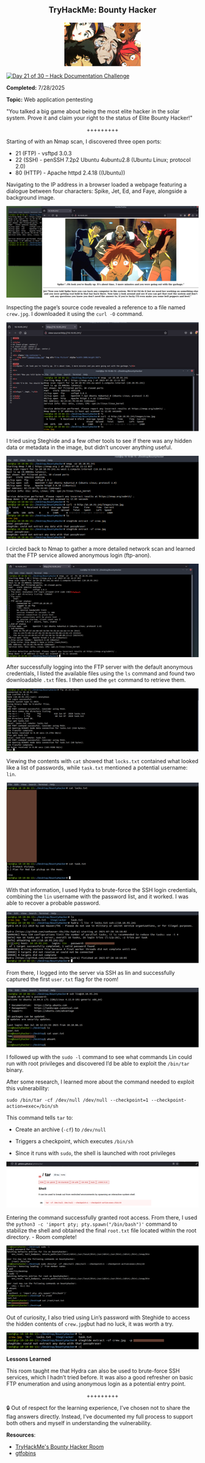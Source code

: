 **<p align="center">TryHackMe: Bounty Hacker</p>**
---

<p align="center">
  <img src="https://github.com/chaiexe/TryHackMe-Write-ups/blob/main/Red-Team/Bounty-Hacker/Images/RoomIcon.jpeg" alt="image alt" width="200" />
</p>

[![Day 21 of 30 – Hack Documentation Challenge](https://img.shields.io/badge/Day%2021%20of%2030-Hack%20Documentation%20Challenge-crimson?style=for-the-badge&logo=tryhackme)](https://tryhackme.com)

**Completed:** 7/28/2025

**Topic:** Web application pentesting 

"You talked a big game about being the most elite hacker in the solar system. Prove it and claim your right to the status of Elite Bounty Hacker!"

<p align="center">+++++++++</p>

Starting of with an Nmap scan, I discovered three open ports:

- 21 (FTP) - vsftpd 3.0.3
- 22 (SSH) - penSSH 7.2p2 Ubuntu 4ubuntu2.8 (Ubuntu Linux; protocol 2.0)
- 80 (HTTP) - Apache httpd 2.4.18 ((Ubuntu))

Navigating to the IP address in a browser loaded a webpage featuring a dialogue between four characters: Spike, Jet, Ed, and Faye, alongside a background image.

![Alt text](https://github.com/chaiexe/TryHackMe-Write-ups/blob/main/Red-Team/Bounty-Hacker/Images/Screenshot%201.png)

Inspecting the page’s source code revealed a reference to a file named `crew.jpg`. I downloaded it using the `curl -O` command.

![Alt text](https://github.com/chaiexe/TryHackMe-Write-ups/blob/main/Red-Team/Bounty-Hacker/Images/Screenshot%202.png)

I tried using Steghide and a few other tools to see if there was any hidden data or metadata in the image, but didn’t uncover anything useful.

![Alt text](https://github.com/chaiexe/TryHackMe-Write-ups/blob/main/Red-Team/Bounty-Hacker/Images/Screenshot%203.png)

I circled back to Nmap to gather a more detailed network scan and learned that the FTP service allowed anonymous login (ftp-anon).

![Alt text](https://github.com/chaiexe/TryHackMe-Write-ups/blob/main/Red-Team/Bounty-Hacker/Images/Screenshot%204.png)

After successfully logging into the FTP server with the default anonymous credentials, I listed the available files using the `ls` command and found two downloadable `.txt` files. I then used the `get` command to retrieve them.

![Alt text](https://github.com/chaiexe/TryHackMe-Write-ups/blob/main/Red-Team/Bounty-Hacker/Images/Screenshot%205.png)

Viewing the contents with `cat` showed that `locks.txt` contained what looked like a list of passwords, while `task.txt` mentioned a potential username: `lin`.

![Alt text](https://github.com/chaiexe/TryHackMe-Write-ups/blob/main/Red-Team/Bounty-Hacker/Images/Screenshot%206.png)

With that information, I used Hydra to brute-force the SSH login credentials, combining the `lin` username with the password list, and it worked. I was able to recover a probable password.

![Alt text](https://github.com/chaiexe/TryHackMe-Write-ups/blob/main/Red-Team/Bounty-Hacker/Images/Screenshot%207.png)

From there, I logged into the server via SSH as lin and successfully captured the first `user.txt` flag for the room!

![Alt text](https://github.com/chaiexe/TryHackMe-Write-ups/blob/main/Red-Team/Bounty-Hacker/Images/Screenshot%208.png)

I followed up with the `sudo -l` command to see what commands Lin could run with root privileges and discovered I’d be able to exploit the `/bin/tar` binary. 

After some research, I learned more about the command needed to exploit this vulnerability:
```
sudo /bin/tar -cf /dev/null /dev/null --checkpoint=1 --checkpoint-action=exec=/bin/sh
```

This command tells `tar` to:

- Create an archive (`-cf`) to `/dev/null`

- Triggers a checkpoint, which executes `/bin/sh`

- Since it runs with `sudo`, the shell is launched with root privileges

![Alt text](https://github.com/chaiexe/TryHackMe-Write-ups/blob/main/Red-Team/Bounty-Hacker/Images/Screenshot%209.png)

Entering the command successfully granted root access. From there, I used the `python3 -c 'import pty; pty.spawn("/bin/bash")'` command to stabilize the shell and obtained the final `root.txt` file located within the root directory. - Room complete!

![Alt text](https://github.com/chaiexe/TryHackMe-Write-ups/blob/main/Red-Team/Bounty-Hacker/Images/Screenshot%2010.png)

Out of curiosity, I also tried using Lin’s password with Steghide to access the hidden contents of `crew.jpg`but had no luck, it was worth a try.

![Alt text](https://github.com/chaiexe/TryHackMe-Write-ups/blob/main/Red-Team/Bounty-Hacker/Images/Screenshot%2011.png)

**Lessons Learned**

This room taught me that Hydra can also be used to brute-force SSH services, which I hadn’t tried before. It was also a good refresher on basic FTP enumeration and using anonymous login as a potential entry point.

<p align="center">+++++++++</p>

🔒 Out of respect for the learning experience, I’ve chosen not to share the flag answers directly. Instead, I’ve documented my full process to support both others and myself in understanding the vulnerability.

**Resources**:
- [TryHackMe's Bounty Hacker Room](https://tryhackme.com/room/cowboyhacker)
- [gtfobins](https://gtfobins.github.io/gtfobins/tar/)
